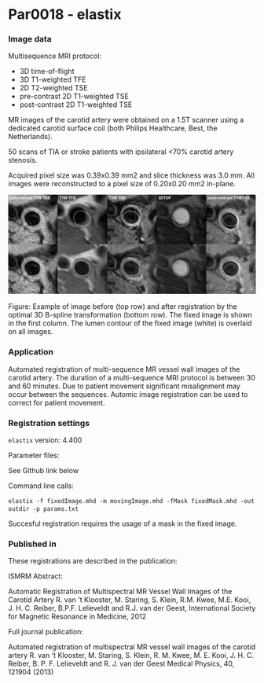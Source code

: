 # Par0018 - elastix

###  Image data

Multisequence MRI protocol:

* 3D time-of-flight
* 3D T1-weighted TFE
* 2D T2-weighted TSE
* pre-contrast 2D T1-weighted TSE
* post-contrast 2D T1-weighted TSE

MR images of the carotid artery were obtained on a 1.5T scanner using a dedicated carotid surface coil (both Philips Healthcare, Best, the Netherlands).

50 scans of TIA or stroke patients with ipsilateral <70% carotid artery stenosis.

Acquired pixel size was 0.39x0.39 mm2 and slice thickness was 3.0 mm. All images were reconstructed to a pixel size of 0.20x0.20 mm2 in-plane.

![alt-text](Par0018.jpg)

Figure: Example of image before (top row) and after registration by the optimal 3D B-spline transformation (bottom row). The fixed image is shown in the first column. The lumen contour of the fixed image (white) is overlaid on all images.

###  Application

Automated registration of multi-sequence MR vessel wall images of the carotid artery. The duration of a multi-sequence MRI protocol is between 30 and 60 minutes. Due to patient movement significant misalignment may occur between the sequences. Automic image registration can be used to correct for patient movement.

###  Registration settings

`elastix` version: 4.400

Parameter files:

See Github link below

Command line calls:


    elastix -f fixedImage.mhd -m movingImage.mhd -fMask fixedMask.mhd -out outdir -p params.txt


Succesful registration requires the usage of a mask in the fixed image.

###  Published in

These registrations are described in the publication:

ISMRM Abstract:

Automatic Registration of Multispectral MR Vessel Wall Images of the Carotid Artery R. van 't Klooster, M. Staring, S. Klein, R.M. Kwee, M.E. Kooi, J. H. C. Reiber, B.P.F. Lelieveldt and R.J. van der Geest, International Society for Magnetic Resonance in Medicine, 2012

Full journal publication:

Automated registration of multispectral MR vessel wall images of the carotid artery R. van 't Klooster, M. Staring, S. Klein, R. M. Kwee, M. E. Kooi, J. H. C. Reiber, B. P. F. Lelieveldt and R. J. van der Geest Medical Physics, 40, 121904 (2013)

